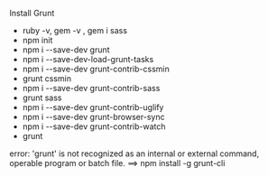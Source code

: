 Install Grunt

- ruby -v, gem -v , gem i sass
- npm init
- npm i --save-dev grunt
- npm i --save-dev-load-grunt-tasks
- npm i --save-dev grunt-contrib-cssmin
- grunt cssmin
- npm i --save-dev grunt-contrib-sass
- grunt sass
- npm i --save-dev grunt-contrib-uglify
- npm i --save-dev grunt-browser-sync
- npm i --save-dev grunt-contrib-watch
- grunt

error: 'grunt' is not recognized as an internal or external command,
operable program or batch file.
==> npm install -g grunt-cli
